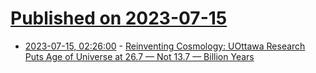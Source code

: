 # [Published on 2023-07-15](index.md)

* [2023-07-15, 02:26:00](https://soylentnews.org/article.pl?sid=23/07/13/2031207&from=rss) - [Reinventing Cosmology: UOttawa Research Puts Age of Universe at 26.7 — Not 13.7 — Billion Years](https://soylentnews.org/article.pl?sid=23/07/13/2031207&from=rss)

